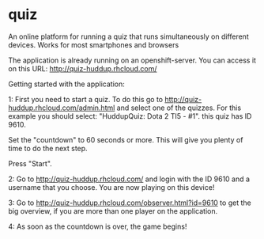 # quiz
An online platform for running a quiz that runs simultaneously on different devices. Works for most smartphones and browsers

The application is already running on an openshift-server. You can access it on this URL: http://quiz-huddup.rhcloud.com/

Getting started with the application:


1: 
First you need to start a quiz. To do this go to http://quiz-huddup.rhcloud.com/admin.html and select one of the quizzes.
For this example you should select: "HuddupQuiz: Dota 2 TI5 - #1". this quiz has ID 9610.

Set the "countdown" to 60 seconds or more. This will give you plenty of time to do the next step.

Press "Start".


2: 
Go to http://quiz-huddup.rhcloud.com/ and login with the ID 9610 and a username that you choose. You are now playing on this device!


3:
Go to http://quiz-huddup.rhcloud.com/observer.html?id=9610 to get the big overview, if you are more than one player on the application.


4: 
As soon as the countdown is over, the game begins!
